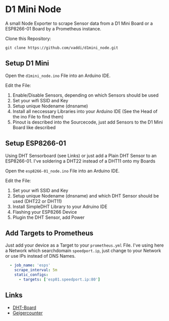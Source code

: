 # D1 Mini Node #

A small Node Exporter to scrape Sensor data from a D1 Mini Board or a ESP8266-01 Board by a Prometheus instance.

Clone this Repository:

    git clone https://github.com/vaddi/d1mini_node.git


## Setup D1 Mini ##

Open the `d1mini_node.ino` File into an Arduino IDE.

Edit the File:

1. Enable/Disable Sensors, depending on which Sensors should be used
2. Set your wifi SSID and Key
3. Setup unique Nodename (dnsname)
4. Install all neccessary Libraries into your Arduino IDE (See the Head of the ino File to find them)
5. Pinout is described into the Sourcecode, just add Sensors to the D1 Mini Board like described


## Setup ESP8266-01 ##

Using DHT Sensorboard (see Links) or just add a Plain DHT Sensor to an ESP8266-01. I've soldering a DHT22 instead of a DHT11 onto my Boards

Open the `esp8266-01_node.ino` File into an Arduino IDE.

Edit the File:

1. Set your wifi SSID and Key
2. Setup unique Nodename (dnsname) and which DHT Sensor should be used (DHT22 or DHT11)
3. Install SimpleDHT Library to your Adruino IDE
4. Flashing your ESP8266 Device
5. Plugin the DHT Sensor, add Power


## Add Targets to Prometheus ##

Just add your device as a Target to your `prometheus.yml` File. I've using here a Network which searchdomain `speedport.ip`, just change to your Network or use IPs instead of DNS Names.

```yaml
  - job_name: 'esps'
    scrape_interval: 5m
    static_configs:
      - targets: ['esp01.speedport.ip:80']
```


## Links ##

* [DHT-Board](https://www.amazon.de/gp/product/B07L2TWS5G)
* [Geigercounter](https://mightyohm.com/geiger)

